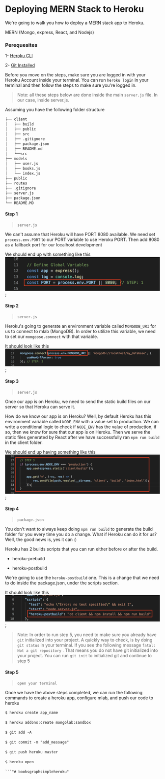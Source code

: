 # Deploying MERN Stack to Heroku


We're going to walk you how to deploy a MERN stack app to Heroku.

MERN (Mongo, express, React, and Nodejs)

### Perequesites
1- [Heroku CLI](https://devcenter.heroku.com/articles/heroku-cli)

2- [Git Installed](https://git-scm.com/downloads)


Before you move on the steps, make sure you are logged in with your Heroku Account inside your terminal. You can run `heroku login` in your terminal and then follow the steps to make sure you're logged in.

> Note: all these steps below are done inside the main `server.js` file. In our case, inside server.js. 

Assuming you have the following folder structure

```
├── client
│   ├── build
│   ├── public
│   ├── src
│   ├── .gitignore
│   ├── package.json
│   ├── README.md
│   └──src
├── models
│   ├── user.js
│   ├── books.js
│   └── index.js
├── public
├── routes
├── .gitignore
├── server.js
├── package.json
└── README.MD
```


#### Step 1
> `server.js`

We can't assume that Heroku will have PORT 8080 available. We need set `process.env.PORT` to our PORT variable to use Heroku PORT. Then add 8080 as a fallback port for our localhost development

We should end up with something like this
![PORT Images](public/images/port.png);


#### Step 2
> `server.js`

Heroku's going to generate an environment variable called `MONGODB_URI` for us to connect to mlab (MongoDB). In order to utilize this variable, we need to set our `mongoose.connect` with that variable. 

It should look like this
![MONGODB_URI](public/images/mongodb_uri.png);


#### Step 3
> `server.js`

Once our app is on Heroku, we need to send the static build files on our server so that Heroku can serve it. 

How do we know our app is on Heroku?
Well, by default Heroku has this environment variable called `NODE_ENV` with a value set to production. We can write a conditional logic to check if `NODE_ENV` has the value of production, if so, then we know for sure that our app is on Heroku. Then we serve the static files generated by React after we have successfully ran `npm run build` in the client folder.

We should end up having something like this
![Node Env](public/images/node_env.png);



#### Step 4
> `package.json`

You don't want to always keep doing `npm run build` to generate the build folder for you every time you do a change. What if Heroku can do it for us? Well, the good news is, yes it can :)

Heroku has 2 builds scripts that you can run either before or after the build. 

- heroku-prebuild

- heroku-postbuild

We're going to use the `heroku-postbuild` one. This is a change that we need to do inside the package.json, under the scripts section.

It should look like this
![Heroku Post Build](public/images/heroku-postbuild.png);


> Note: In order to run step 5, you need to make sure you already have `git` initialized into your project. A quickly way to check, is by doing `git status` in your terminal. If you see the following message `fatal: Not a git repository` . That means you do not have git initialized into your project. You can run `git init` to initialized git and continue to step 5



#### Step 5
> `open your terminal`

Once we have the above steps completed, we can run the following commands to create a heroku app, configure mlab, and push our code to heroku


```
$ heroku create app_name

$ heroku addons:create mongolab:sandbox

$ git add -A

$ git commit -m "add_message"

$ git push heroku master

$ heroku open

```"# booksgraphsimpleheroku" 
